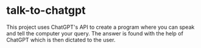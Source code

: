 # talk-to-chatgpt
This project uses ChatGPT's API to create a program where you can speak and tell the computer your query.
The answer is found with the help of ChatGPT which is then dictated to the user.
